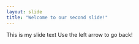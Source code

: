 ```yaml
---
layout: slide
title: "Welcome to our second slide!"
---
```

This is my slide text
Use the left arrow to go back!
